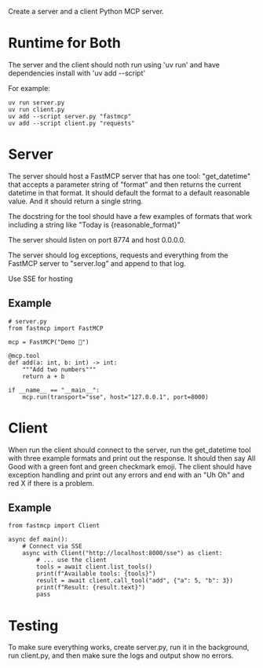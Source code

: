 Create a server and a client Python MCP server.

# Runtime for Both
The server and the client should noth run using 'uv run' and have dependencies install with 'uv add --script'

For example:
```
uv run server.py
uv run client.py
uv add --script server.py "fastmcp"
uv add --script client.py "requests"
```

# Server
The server should host a FastMCP server that has one tool: "get_datetime" that accepts a parameter string of "format" and then returns the current datetime in that format. It should default the format to a default reasonable value. And it should return a single string.

The docstring for the tool should have a few examples of formats that work including a string like "Today is {reasonable_format}" 

The server should listen on port 8774 and host 0.0.0.0.

The server should log exceptions, requests and everything from the FastMCP server to "server.log" and append to that log.

Use SSE for hosting

## Example

```
# server.py
from fastmcp import FastMCP

mcp = FastMCP("Demo 🚀")

@mcp.tool
def add(a: int, b: int) -> int:
    """Add two numbers"""
    return a + b

if __name__ == "__main__":
	mcp.run(transport="sse", host="127.0.0.1", port=8000)
```

# Client
When run the client should connect to the server, run the get_datetime tool with three example formats and print out the response. It should then say All Good with a green font and green checkmark emoji. The client should have exception handling and print out any errors and end with an "Uh Oh" and red X if there is a problem.

## Example
```
from fastmcp import Client

async def main():
    # Connect via SSE
    async with Client("http://localhost:8000/sse") as client:
        # ... use the client
        tools = await client.list_tools()
        print(f"Available tools: {tools}")
        result = await client.call_tool("add", {"a": 5, "b": 3})
        print(f"Result: {result.text}")
        pass
```

# Testing
To make sure everything works, create server.py, run it in the background, run client.py, and then make sure the logs and output show no errors.



